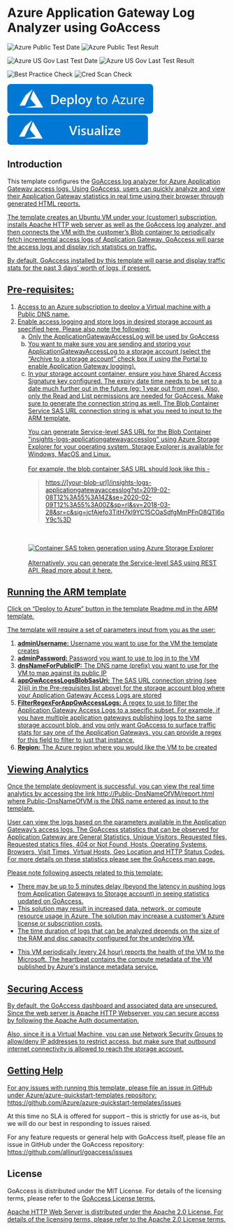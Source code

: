 # Azure Application Gateway Log Analyzer using GoAccess

![Azure Public Test Date](https://azurequickstartsservice.blob.core.windows.net/badges/application-gateway-logviewer-goaccess/PublicLastTestDate.svg)
![Azure Public Test Result](https://azurequickstartsservice.blob.core.windows.net/badges/application-gateway-logviewer-goaccess/PublicDeployment.svg)

![Azure US Gov Last Test Date](https://azurequickstartsservice.blob.core.windows.net/badges/application-gateway-logviewer-goaccess/FairfaxLastTestDate.svg)
![Azure US Gov Last Test Result](https://azurequickstartsservice.blob.core.windows.net/badges/application-gateway-logviewer-goaccess/FairfaxDeployment.svg)

![Best Practice Check](https://azurequickstartsservice.blob.core.windows.net/badges/application-gateway-logviewer-goaccess/BestPracticeResult.svg)
![Cred Scan Check](https://azurequickstartsservice.blob.core.windows.net/badges/application-gateway-logviewer-goaccess/CredScanResult.svg)

[![Deploy To Azure](https://raw.githubusercontent.com/Azure/azure-quickstart-templates/master/1-CONTRIBUTION-GUIDE/images/deploytoazure.svg?sanitize=true)]("https://portal.azure.com/#create/Microsoft.Template/uri/https%3A%2F%2Fraw.githubusercontent.com%2FAzure%2Fazure-quickstart-templates%2Fmaster%2Fapplication-gateway-logviewer-goaccess%2Fazuredeploy.json")
[![Visualize](https://raw.githubusercontent.com/Azure/azure-quickstart-templates/master/1-CONTRIBUTION-GUIDE/images/visualizebutton.svg?sanitize=true)]("http://armviz.io/#/?load=https%3A%2F%2Fraw.githubusercontent.com%2FAzure%2Fazure-quickstart-templates%2Fmaster%2Fapplication-gateway-logviewer-goaccess%2Fazuredeploy.json")

<h2>Introduction</h2>
This template configures the <a href="https://goaccess.io">GoAccess log analyzer for Azure Application Gateway access logs. Using GoAccess, users can quickly analyze and view their Application Gateway statistics in real time using their browser through generated HTML reports.
 
The template creates an Ubuntu VM under your (customer) subscription, installs Apache HTTP web server as well as the GoAccess log analyzer, and then connects the VM with the customer’s Blob container to periodically fetch incremental access logs of Application Gateway. GoAccess will parse the access logs and display rich statistics on traffic.

By default, GoAccess installed by this template will parse and display traffic
stats for the past 3 days’ worth of logs, if present.

<h2>Pre-requisites:</h2>
    <ol type="1">
    <li>Access to an Azure subscription to deploy a Virtual machine with a Public DNS name.</li>
    <li>Enable access logging and store logs in desired storage account as specified <a    href="https://docs.microsoft.com/en-us/azure/application-gateway/application-gateway-diagnostics#diagnostic-logging">here. Please also note the following:    
    <ol type="a">
        <li>Only the ApplicationGatewayAccessLog will be used by GoAccess</li>
        <li>You want to make sure you are sending and storing your ApplicationGatewayAccessLog to a storage account (select the “Archive to a storage account” check box if using the Portal to enable Application Gateway logging).</li>
        <li>In your storage account container, ensure you have Shared Access Signature key configured. The expiry date time needs to be set to a date much further out in the future (eg: 1 year out from now). Also, only the Read and List permissions are needed for GoAccess. Make sure to generate the connection string as well.  The Blob Container Service SAS URL connection string is what you need to input to the ARM template.
        <p>You can generate Service-level SAS URL for the Blob Container "insights-logs-applicationgatewayaccesslog" using <a href="https://azure.microsoft.com/en-in/features/storage-explorer/">Azure Storage Explorer for your operating system. Storage Explorer is available for Windows, MacOS and Linux.<br /><br />
          For example, the blob container SAS URL should look like this - <blockquote>https://[your-blob-url]/insights-logs-applicationgatewayaccesslog?st=2019-02-08T12%3A55%3A14Z&se=2020-02-09T12%3A55%3A00Z&sp=rl&sv=2018-03-28&sr=c&sig=jcfAjefo3TitH7kl9YC15COaSdfgMmPFnO8QTI6oY9c%3D</blockquote> <br /><br />
<img src="https://user-images.githubusercontent.com/6194147/52483050-f2ec1800-2bd8-11e9-8982-224ddd37dfa9.png" width="1000" title="Container SAS token generation using Azure Storage Explorer">
            <br /><br />Alternatively, you can generate the Service-level SAS using REST API. Read more about it <a href="https://docs.microsoft.com/en-us/rest/api/storageservices/constructing-a-service-sas">here.
          </li>
    </ol>
    </li>
    </ol>

<h2>Running the ARM template</h2>

Click on “Deploy to Azure” button in the template Readme.md in the ARM template.

The template will require a set of parameters input from you as the user:
<ol type="1"> <li><b>adminUsername:</b> Username you want to use for the VM the
template creates</li> <li><b>adminPassword:</b> Password you want to use to log
in to the VM</li> <li><b>dnsNameForPublicIP:</b> The DNS name (prefix) you want
to use for the VM to map against its public IP</li>
<li><b>appGwAccessLogsBlobSasUri:</b> The SAS URL connection string (see 2(iii)
in the Pre-requisites list above) for the storage account blog where your
Application Gateway Access Logs are stored</li>
<li><b>FilterRegexForAppGwAccessLogs:</b> A regex to use to filter the
Application Gateway Access Logs to a specific subset. For example, if you have
multiple application gateways publishing logs to the same storage account blob,
and you only want GoAccess to surface traffic stats for say one of the
Application Gateways, you can provide a regex for this field to filter to just
that instance.</li> <li><b>Region:</b> The Azure region where you would like the
VM to be created</li> </ol>

<h2>Viewing Analytics</h2>

Once the template deployment is successful, you can view the real time analytics
by accessing the link <u>http://Public-DnsNameOfVM/report.html</u> where
Public-DnsNameOfVM is the DNS name entered as input to the template.

User can view the logs based on the parameters available in the Application
Gateway’s access logs. The GoAccess <a href="https://goaccess.io/man">statistics
that can be observed for Application Gateway are General Statistics, Unique
Visitors, Requested files, Requested statics files, 404 or Not Found, Hosts,
Operating Systems, Browsers, Visit Times, Virtual Hosts, Geo Location and HTTP
Status Codes. For more details on these statistics please see the
<a href="https://goaccess.io/man">GoAccess man page.

Please note following aspects related to this template: <ul> <li>There may be up
to 5 minutes delay (beyond the latency in pushing logs from Application Gateways
to Storage account) in seeing statistics updated on GoAccess.</li> <li>This
solution may result in increased data, network, or compute resource usage in
Azure. The solution may increase a customer’s Azure license or subscription
costs.</li> <li>The time duration of logs that can be analyzed depends on the
size of the RAM and disc capacity configured for the underlying VM.</li>
<li>This VM periodically (every 24 hour) reports the health of the VM to the
Microsoft. The heartbeat contains the compute metadata of the VM published by
Azure's
<a href="https://docs.microsoft.com/en-us/azure/virtual-machines/windows/instance-metadata-service">instance
metadata service. </ul>

<h2>Securing Access</h2>

By default, the GoAccess dashboard and associated data are unsecured. Since the
web server is Apache HTTP Webserver, you can secure access by following the
<a href="https://httpd.apache.org/docs/2.4/howto/auth.html">Apache Auth
documentation.

Also, since it is a Virtual Machine, you can use
<a href="https://docs.microsoft.com/en-us/azure/virtual-network/tutorial-filter-network-traffic">Network
Security Groups to allow/deny IP addresses to restrict access, but make sure
that outbound internet connectivity is allowed to reach the storage account.

<h2>Getting Help</h2>

For any issues with running this template, please file an issue in GitHub under
Azure/azure-quickstart-templates repository:
<u>https://github.com/Azure/azure-quickstart-templates/issues</u>

At this time no SLA is offered for support – this is strictly for use as-is, but
we will do our best in responding to issues raised.

For any feature requests or general help with GoAccess itself, please file an
issue in GitHub under the GoAccess repository:
<u>https://github.com/allinurl/goaccess/issues</u>

<h2>License</h2>

GoAccess is distributed under the MIT License. For details of the licensing
terms, please refer to the
<a href="https://github.com/allinurl/goaccess/blob/master/COPYING">GoAccess
License terms.

Apache HTTP Web Server is distributed under the Apache 2.0 License. For details
of the licensing terms, please refer to
<a href="http://www.apache.org/licenses/LICENSE-2.0">the Apache 2.0 License
terms.
